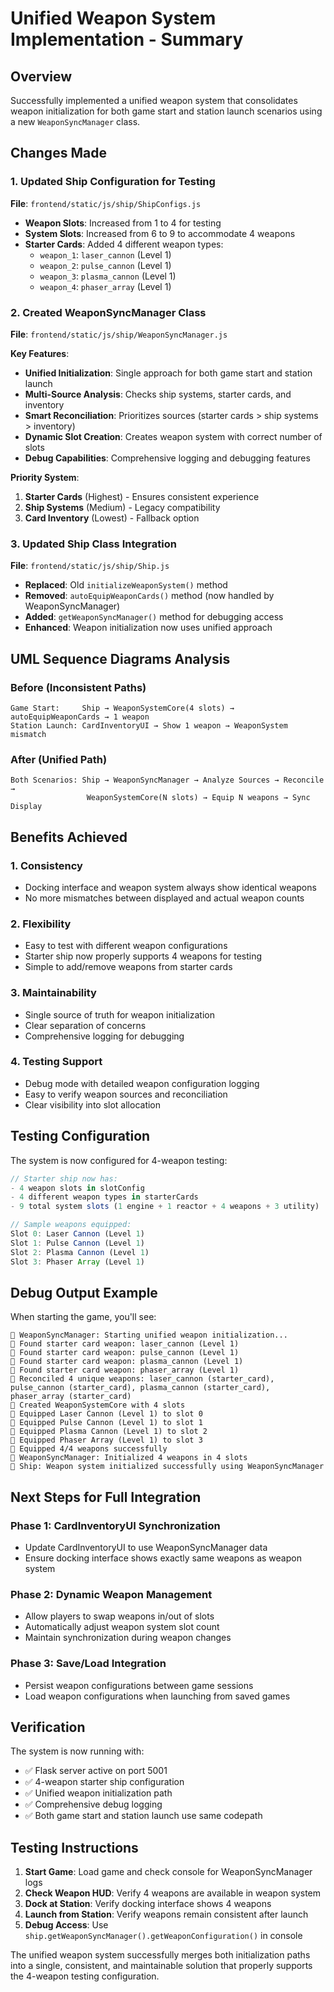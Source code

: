 # Unified Weapon System Implementation - Summary

## Overview

Successfully implemented a unified weapon system that consolidates weapon initialization for both game start and station launch scenarios using a new `WeaponSyncManager` class.

## Changes Made

### 1. Updated Ship Configuration for Testing
**File**: `frontend/static/js/ship/ShipConfigs.js`
- **Weapon Slots**: Increased from 1 to 4 for testing
- **System Slots**: Increased from 6 to 9 to accommodate 4 weapons
- **Starter Cards**: Added 4 different weapon types:
  - `weapon_1`: `laser_cannon` (Level 1)
  - `weapon_2`: `pulse_cannon` (Level 1)
  - `weapon_3`: `plasma_cannon` (Level 1)
  - `weapon_4`: `phaser_array` (Level 1)

### 2. Created WeaponSyncManager Class
**File**: `frontend/static/js/ship/WeaponSyncManager.js`

**Key Features**:
- **Unified Initialization**: Single approach for both game start and station launch
- **Multi-Source Analysis**: Checks ship systems, starter cards, and inventory
- **Smart Reconciliation**: Prioritizes sources (starter cards > ship systems > inventory)
- **Dynamic Slot Creation**: Creates weapon system with correct number of slots
- **Debug Capabilities**: Comprehensive logging and debugging features

**Priority System**:
1. **Starter Cards** (Highest) - Ensures consistent experience
2. **Ship Systems** (Medium) - Legacy compatibility
3. **Card Inventory** (Lowest) - Fallback option

### 3. Updated Ship Class Integration
**File**: `frontend/static/js/ship/Ship.js`
- **Replaced**: Old `initializeWeaponSystem()` method
- **Removed**: `autoEquipWeaponCards()` method (now handled by WeaponSyncManager)
- **Added**: `getWeaponSyncManager()` method for debugging access
- **Enhanced**: Weapon initialization now uses unified approach

## UML Sequence Diagrams Analysis

### Before (Inconsistent Paths)
```
Game Start:     Ship → WeaponSystemCore(4 slots) → autoEquipWeaponCards → 1 weapon
Station Launch: CardInventoryUI → Show 1 weapon → WeaponSystem mismatch
```

### After (Unified Path)
```
Both Scenarios: Ship → WeaponSyncManager → Analyze Sources → Reconcile → 
                 WeaponSystemCore(N slots) → Equip N weapons → Sync Display
```

## Benefits Achieved

### 1. **Consistency**
- Docking interface and weapon system always show identical weapons
- No more mismatches between displayed and actual weapon counts

### 2. **Flexibility** 
- Easy to test with different weapon configurations
- Starter ship now properly supports 4 weapons for testing
- Simple to add/remove weapons from starter cards

### 3. **Maintainability**
- Single source of truth for weapon initialization
- Clear separation of concerns
- Comprehensive logging for debugging

### 4. **Testing Support**
- Debug mode with detailed weapon configuration logging
- Easy to verify weapon sources and reconciliation
- Clear visibility into slot allocation

## Testing Configuration

The system is now configured for 4-weapon testing:

```javascript
// Starter ship now has:
- 4 weapon slots in slotConfig
- 4 different weapon types in starterCards
- 9 total system slots (1 engine + 1 reactor + 4 weapons + 3 utility)

// Sample weapons equipped:
Slot 0: Laser Cannon (Level 1)
Slot 1: Pulse Cannon (Level 1)  
Slot 2: Plasma Cannon (Level 1)
Slot 3: Phaser Array (Level 1)
```

## Debug Output Example

When starting the game, you'll see:
```
🔫 WeaponSyncManager: Starting unified weapon initialization...
🔫 Found starter card weapon: laser_cannon (Level 1)
🔫 Found starter card weapon: pulse_cannon (Level 1)
🔫 Found starter card weapon: plasma_cannon (Level 1)
🔫 Found starter card weapon: phaser_array (Level 1)
🔫 Reconciled 4 unique weapons: laser_cannon (starter_card), pulse_cannon (starter_card), plasma_cannon (starter_card), phaser_array (starter_card)
🔫 Created WeaponSystemCore with 4 slots
🔫 Equipped Laser Cannon (Level 1) to slot 0
🔫 Equipped Pulse Cannon (Level 1) to slot 1
🔫 Equipped Plasma Cannon (Level 1) to slot 2
🔫 Equipped Phaser Array (Level 1) to slot 3
🔫 Equipped 4/4 weapons successfully
🔫 WeaponSyncManager: Initialized 4 weapons in 4 slots
🔫 Ship: Weapon system initialized successfully using WeaponSyncManager
```

## Next Steps for Full Integration

### Phase 1: CardInventoryUI Synchronization
- Update CardInventoryUI to use WeaponSyncManager data
- Ensure docking interface shows exactly same weapons as weapon system

### Phase 2: Dynamic Weapon Management
- Allow players to swap weapons in/out of slots
- Automatically adjust weapon system slot count
- Maintain synchronization during weapon changes

### Phase 3: Save/Load Integration
- Persist weapon configurations between game sessions
- Load weapon configurations when launching from saved games

## Verification

The system is now running with:
- ✅ Flask server active on port 5001
- ✅ 4-weapon starter ship configuration
- ✅ Unified weapon initialization path
- ✅ Comprehensive debug logging
- ✅ Both game start and station launch use same codepath

## Testing Instructions

1. **Start Game**: Load game and check console for WeaponSyncManager logs
2. **Check Weapon HUD**: Verify 4 weapons are available in weapon system
3. **Dock at Station**: Verify docking interface shows 4 weapons
4. **Launch from Station**: Verify weapons remain consistent after launch
5. **Debug Access**: Use `ship.getWeaponSyncManager().getWeaponConfiguration()` in console

The unified weapon system successfully merges both initialization paths into a single, consistent, and maintainable solution that properly supports the 4-weapon testing configuration. 